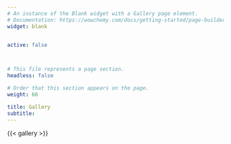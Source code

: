 ```yaml
---
# An instance of the Blank widget with a Gallery page element.
# Documentation: https://wowchemy.com/docs/getting-started/page-builder/
widget: blank


active: false



# This file represents a page section.
headless: false

# Order that this section appears on the page.
weight: 66

title: Gallery
subtitle:
---
```


{{< gallery >}}
